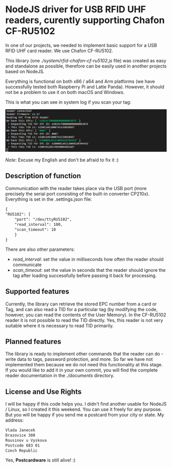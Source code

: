 # NodeJS driver for USB RFID UHF readers, curently supporting Chafon CF-RU5102

In one of our projects, we needed to implement basic support for a USB RFID UHF card reader. We use Chafon CF-RU5102.

This library (one _./system/rfid-chafon-cf-ru5102.js_ file) was created as easy and standalone as possible, therefore can be easily used in another projects based on NodeJS.

Everything is functional on both x86 / a64 and Arm platforms (we have successfully tested both Raspberry Pi and Latte Panda). However, it should not be a problem to use it on both macOS and Windows.

This is what you can see in system log if you scan your tag:

![Running example](./documents/running.png)

_Note_: Excuse my English and don't be afraid to fix it :)

## Description of function

Communication with the reader takes place via the USB port (more precisely the serial port consisting of the built-in converter CP210x). Everything is set in the .settings.json file:

    {
    "RU5102": {
        "port": "/dev/ttyRU5102",
        "read_interval": 100,
        "scan_timeout": 10
        }
    }

There are also other parameters:

- _read_interval_: set the value in milliseconds how often the reader should communicate
- _scan_timeout_: set the value in seconds that the reader should ignore the tag after loading successfully before passing it back for processing.

## Supported features

Currently, the library can retrieve the stored EPC number from a card or Tag, and can also read a TID for a particular tag (by modifying the code, however, you can read the contents of the User Memory). In the CF-RU5102 reader it is not possible to read the TID directly. Yes, this reader is not very suitable where it is necessary to read TID primarily.

## Planned features

The library is ready to implement other commands that the reader can do - write data to tags, password protection, and more. So far we have not implemented them because we do not need this functionality at this stage. If you would like to add it in your own commit, you will find the complete reader documentation in the _./documents_ directory.

## License and Use Rights

I will be happy if this code helps you. I didn't find another usable for NodeJS / Linux, so I created it this weekend. You can use it freely for any purpose. But you will be happy if you send me a postcard from your city or state. My address:

    Vlada Janecek
    Drazovice 308
    Rousinov u Vyskova
    Postcode 683 01
    Czech Republic

Yes, __Postcardware__ is still alive! :)

